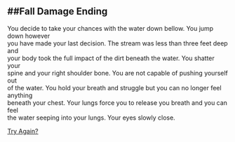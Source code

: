 ##Fall Damage Ending
---
You decide to take your chances with the water down bellow. You jump down however   
you have made your last decision. The stream was less than three feet deep and   
your body took the full impact of the dirt beneath the water.  You shatter your   
spine and your right shoulder bone. You are not capable of pushing  yourself out  
of the water. You hold your breath and struggle but you can no longer feel anything  
beneath your chest. Your lungs force you to release you breath and you can feel   
the water seeping into your lungs. Your eyes slowly close. 

[Try Again?](../start.md)
